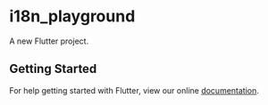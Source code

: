 # i18n_playground

A new Flutter project.

## Getting Started

For help getting started with Flutter, view our online
[documentation](https://flutter.io/).
